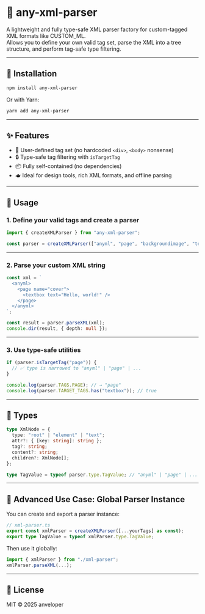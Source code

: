 # 🧹 any-xml-parser

A lightweight and fully type-safe XML parser factory for custom-tagged XML formats like CUSTOM_ML.  
Allows you to define your own valid tag set, parse the XML into a tree structure, and perform tag-safe type filtering.

---

## 🚀 Installation

```bash
npm install any-xml-parser
```

Or with Yarn:

```bash
yarn add any-xml-parser
```

---

## ✨ Features

- 🍿 User-defined tag set (no hardcoded `<div>`, `<body>` nonsense)
- 🔒 Type-safe tag filtering with `isTargetTag`
- 📦 Fully self-contained (no dependencies)
- 🫖 Ideal for design tools, rich XML formats, and offline parsing

---

## 🔧 Usage

### 1. Define your valid tags and create a parser

```ts
import { createXMLParser } from "any-xml-parser";

const parser = createXMLParser(["anyml", "page", "backgroundimage", "textbox", "picturebox"] as const);
```

---

### 2. Parse your custom XML string

```ts
const xml = `
  <anyml>
    <page name="cover">
      <textbox text="Hello, world!" />
    </page>
  </anyml>
`;

const result = parser.parseXML(xml);
console.dir(result, { depth: null });
```

---

### 3. Use type-safe utilities

```ts
if (parser.isTargetTag("page")) {
  // ✅ type is narrowed to "anyml" | "page" | ...
}

console.log(parser.TAGS.PAGE); // → "page"
console.log(parser.TARGET_TAGS.has("textbox")); // true
```

---

## 🧬 Types

```ts
type XmlNode = {
  type: "root" | "element" | "text";
  attr?: { [key: string]: string };
  tag?: string;
  content?: string;
  children?: XmlNode[];
};

type TagValue = typeof parser.type.TagValue; // "anyml" | "page" | ...
```

---

## 🧐 Advanced Use Case: Global Parser Instance

You can create and export a parser instance:

```ts
// xml-parser.ts
export const xmlParser = createXMLParser([...yourTags] as const);
export type TagValue = typeof xmlParser.type.TagValue;
```

Then use it globally:

```ts
import { xmlParser } from "./xml-parser";
xmlParser.parseXML(...);
```

---

## 🧼 License

MIT © 2025 anveloper
